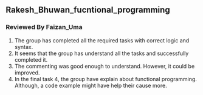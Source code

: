 ## Rakesh_Bhuwan_fucntional_programming
### Reviewed By Faizan_Uma


1.  The group has completed all the required tasks with correct logic and syntax.
2.  It seems that the group has understand all the tasks and successfully completed it.
3.  The commenting was good enough to understand. However, it could be improved.
4.  In the final task 4, the group have explain about functional programming. Although, a code example might have help their cause more. 

